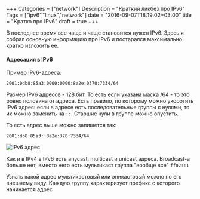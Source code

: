 +++
Categories = ["network"]
Description = "Краткий ликбез про IPv6"
Tags = ["ipv6","linux","network"]
date = "2016-09-07T18:19:02+03:00"
title = "Кратко про IPv6"
draft = true
+++

В последнее время все чаще и чаще становится нужен IPv6. Здесь я собрал основную информацию про IPv6 и постарался максимально кратко изложить ее.



#### Адресация в IPv6

Пример IPv6-адреса:
```
2001:0db8:85a3:0000:0000:8a2e:0370:7334/64
```
Размер IPv6 адресов - 128 бит. То есть если указана маска /64 - то это ровно половина от адреса.
Есть правило, по которому можно укоротить IPv6 адрес: если в адресе есть последовательные группы с нулями, то их можно заменить на ```::```. Старшие нули в группе можно опустить.

То есть адрес выше можно запишется так:
```
2001:db8:85a3::8a2e:370:7334/64
```

![IPv6 адрес](/img/ipv6addr.png)


Как и в IPv4 в IPv6 есть anycast, multicast и unicast адреса. Broadcast-а больше нет, вместо него есть мультикаст группа "вообще все" ```ff02::1```

Узнать какой адрес мультикастовый или эникастовый можно по его внешнему виду. Каждую группу характеризует префикс с которого начинается адрес
